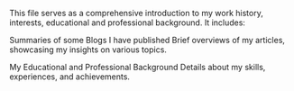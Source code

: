 This file serves as a comprehensive introduction to my work history, interests, educational and professional background. It includes:

Summaries of some Blogs I have published
Brief overviews of my articles, showcasing my insights on various topics.

My Educational and Professional Background
Details about my skills, experiences, and achievements.

